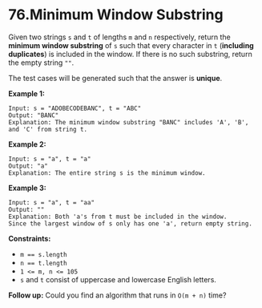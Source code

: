 76.Minimum Window Substring
===

Given two strings `s` and `t` of lengths `m` and `n` respectively, return the __minimum window substring__ of `s` such that every character in `t` (__including duplicates__) is included in the window. If there is no such substring, return the empty string `""`.

The test cases will be generated such that the answer is __unique__.

__Example 1:__

```
Input: s = "ADOBECODEBANC", t = "ABC"
Output: "BANC"
Explanation: The minimum window substring "BANC" includes 'A', 'B', and 'C' from string t.
```

__Example 2:__

```
Input: s = "a", t = "a"
Output: "a"
Explanation: The entire string s is the minimum window.
```

__Example 3:__

```
Input: s = "a", t = "aa"
Output: ""
Explanation: Both 'a's from t must be included in the window.
Since the largest window of s only has one 'a', return empty string.
```

__Constraints:__

+ `m == s.length`
+ `n == t.length`
+ `1 <= m, n <= 105`
+ `s` and `t` consist of uppercase and lowercase English letters.

__Follow up:__ Could you find an algorithm that runs in `O(m + n)` time?
